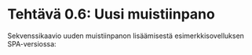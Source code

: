 # Tehtävä 0.6: Uusi muistiinpano

Sekvenssikaavio uuden muistiinpanon lisäämisestä esimerkkisovelluksen SPA-versiossa:
